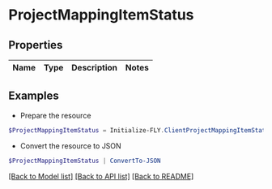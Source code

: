 # ProjectMappingItemStatus
## Properties

Name | Type | Description | Notes
------------ | ------------- | ------------- | -------------

## Examples

- Prepare the resource
```powershell
$ProjectMappingItemStatus = Initialize-FLY.ClientProjectMappingItemStatus 
```

- Convert the resource to JSON
```powershell
$ProjectMappingItemStatus | ConvertTo-JSON
```

[[Back to Model list]](../README.md#documentation-for-models) [[Back to API list]](../README.md#documentation-for-api-endpoints) [[Back to README]](../README.md)

